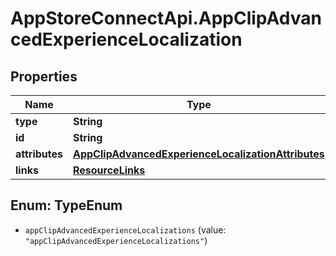 # AppStoreConnectApi.AppClipAdvancedExperienceLocalization

## Properties

Name | Type | Description | Notes
------------ | ------------- | ------------- | -------------
**type** | **String** |  | 
**id** | **String** |  | 
**attributes** | [**AppClipAdvancedExperienceLocalizationAttributes**](AppClipAdvancedExperienceLocalizationAttributes.md) |  | [optional] 
**links** | [**ResourceLinks**](ResourceLinks.md) |  | [optional] 



## Enum: TypeEnum


* `appClipAdvancedExperienceLocalizations` (value: `"appClipAdvancedExperienceLocalizations"`)




